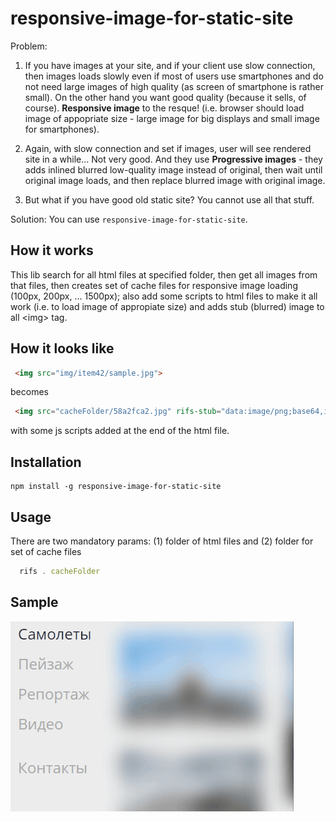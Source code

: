 # responsive-image-for-static-site

Problem:
1. If you have images at your site, and if your client use slow connection, then images loads slowly even if most of users use smartphones and do not need large images of high quality (as screen of smartphone is rather small). On the other hand you want good quality (because it sells, of course). **Responsive image** to the resque! (i.e. browser should load image of appopriate size - large image for big displays and small image for smartphones).

2. Again, with slow connection and set if images, user will see rendered site in a while... Not very good. And they use **Progressive images** - they adds inlined blurred low-quality image instead of original, then wait until original image loads, and then replace blurred image with original image. 

3. But what if you have good old static site? You cannot use all that stuff. 

Solution: You can use `responsive-image-for-static-site`.

## How it works

This lib search for all html files at specified folder, then get all images from that files, then creates set of cache files for responsive image loading (100px, 200px, ... 1500px); also add some scripts to html files to make it all work (i.e. to load image of appropiate size) and adds stub (blurred) image to all &lt;img&gt; tag.

## How it looks like
```html
 <img src="img/item42/sample.jpg">
```
becomes
```html
 <img src="cacheFolder/58a2fca2.jpg" rifs-stub="data:image/png;base64,iVBOR..." rifs-original="img/item42/sample.jpg">
```
with some js scripts added at the end of the html file.

## Installation

```
npm install -g responsive-image-for-static-site
```

## Usage
There are two mandatory params: (1) folder of html files and (2) folder for set of cache files

``` javascript
  rifs . cacheFolder
```

## Sample
![demo-animated-gif](https://github.com/artemdudkin/responsive-image-for-static-site/blob/master/docs/fly.gif?raw=true)

